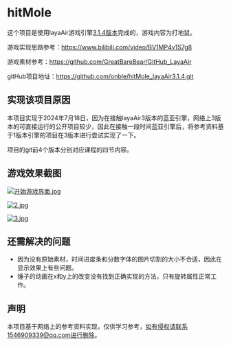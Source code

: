 # hitMole

这个项目是使用layaAir游戏引擎[3.1.4版本](https://layaair.layabox.com/#/engineDownload/LayaAir%203.1.4)完成的，游戏内容为打地鼠。

游戏实现思路参考：https://www.bilibili.com/video/BV1MP4y1S7g8

游戏素材参考：https://github.com/GreatBareBear/GitHub_LayaAir

gitHub项目地址：https://github.com/onble/hitMole_layaAir3.1.4.git

## 实现该项目原因

本项目实现于2024年7月18日，因为在接触layaAir3版本的蓝亚引擎，网络上3版本的可直接运行的公开项目较少，因此在接触一段时间蓝亚引擎后，将参考资料基于1版本引擎的项目在3版本进行尝试实现了一下。

项目的git前4个版本分别对应课程的四节内容。

## 游戏效果截图

[![开始游戏界面.jpg](https://i.postimg.cc/PrJccjCd/1.jpg)](https://postimg.cc/hfFpzN8Y)

[![2.jpg](https://i.postimg.cc/tTgtTXQT/2.jpg)](https://postimg.cc/rdvtZ2pX)

[![3.jpg](https://i.postimg.cc/wBqDf6BV/3.jpg)](https://postimg.cc/gx7wrb8X)

## 还需解决的问题

- 因为没有原始素材，时间进度条和分数字体的图片切割的大小不合适，因此在显示效果上有些问题。
- 锤子的动画在x和y上的改变没有找到正确实现的方法，只有旋转属性正常工作。

## 声明

本项目基于网络上的参考资料实现，仅供学习参考，如有侵权请联系1546909339@qq.com进行删除。